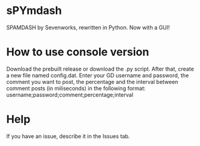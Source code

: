 # sPYmdash
SPAMDASH by Sevenworks, rewritten in Python. Now with a GUI!

# How to use console version
Download the prebuilt release or download the .py script. After that, create a new file named config.dat. Enter your GD username and password, the comment you want to post, the percentage and the interval between comment posts (in miliseconds) in the following format:
username;password;comment;percentage;interval

# Help
If you have an issue, describe it in the Issues tab.
